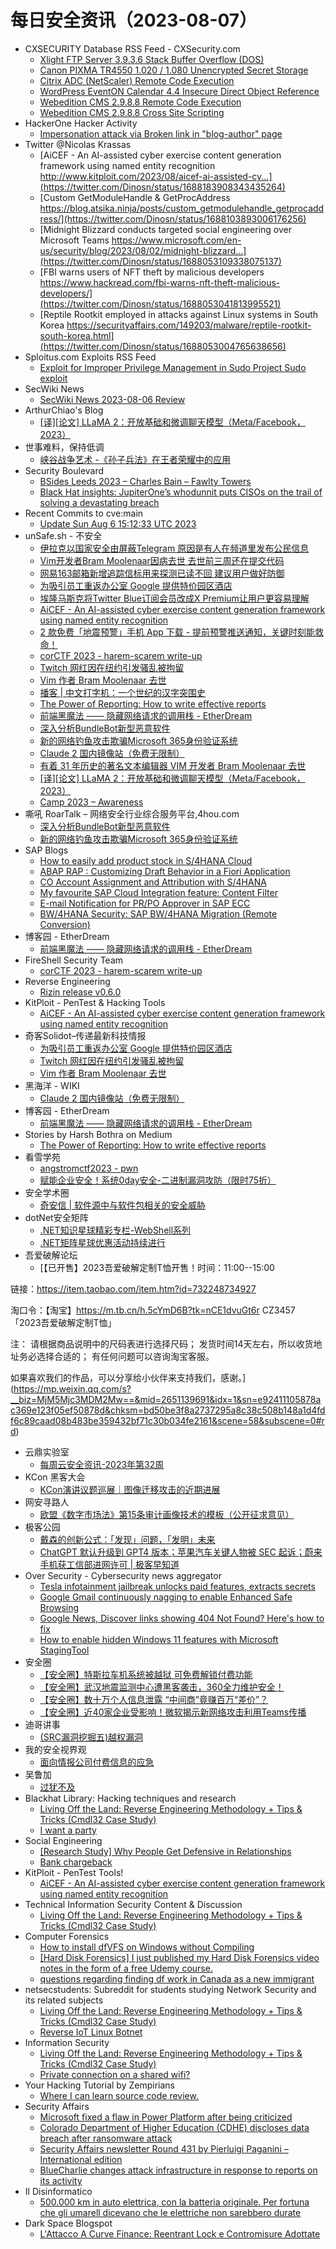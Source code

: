 # 每日安全资讯（2023-08-07）

- CXSECURITY Database RSS Feed - CXSecurity.com
  - [Xlight FTP Server 3.9.3.6 Stack Buffer Overflow (DOS)](https://cxsecurity.com/issue/WLB-2023080032)
  - [Canon PIXMA TR4550 1.020 / 1.080 Unencrypted Secret Storage](https://cxsecurity.com/issue/WLB-2023080031)
  - [Citrix ADC (NetScaler) Remote Code Execution](https://cxsecurity.com/issue/WLB-2023080030)
  - [WordPress EventON Calendar 4.4 Insecure Direct Object Reference](https://cxsecurity.com/issue/WLB-2023080029)
  - [Webedition CMS 2.9.8.8 Remote Code Execution](https://cxsecurity.com/issue/WLB-2023080028)
  - [Webedition CMS 2.9.8.8 Cross Site Scripting](https://cxsecurity.com/issue/WLB-2023080027)
- HackerOne Hacker Activity
  - [Impersonation attack via Broken link in "blog-author" page](https://hackerone.com/reports/1434246)
- Twitter @Nicolas Krassas
  - [AiCEF - An AI-assisted cyber exercise content generation framework using named entity recognition http://www.kitploit.com/2023/08/aicef-ai-assisted-cy...](https://twitter.com/Dinosn/status/1688183908343435264)
  - [Custom GetModuleHandle & GetProcAddress https://blog.atsika.ninja/posts/custom_getmodulehandle_getprocaddress/](https://twitter.com/Dinosn/status/1688103893006176256)
  - [Midnight Blizzard conducts targeted social engineering over Microsoft Teams https://www.microsoft.com/en-us/security/blog/2023/08/02/midnight-blizzard...](https://twitter.com/Dinosn/status/1688053109338075137)
  - [FBI warns users of NFT theft by malicious developers https://www.hackread.com/fbi-warns-nft-theft-malicious-developers/](https://twitter.com/Dinosn/status/1688053041813995521)
  - [Reptile Rootkit employed in attacks against Linux systems in South Korea https://securityaffairs.com/149203/malware/reptile-rootkit-south-korea.html](https://twitter.com/Dinosn/status/1688053004765638656)
- Sploitus.com Exploits RSS Feed
  - [Exploit for Improper Privilege Management in Sudo Project Sudo exploit](https://sploitus.com/exploit?id=4331D355-28DD-52B7-AE70-FBB2C3B7BC00&utm_source=rss&utm_medium=rss)
- SecWiki News
  - [SecWiki News 2023-08-06 Review](http://www.sec-wiki.com/?2023-08-06)
- ArthurChiao's Blog
  - [[译][论文] LLaMA 2：开放基础和微调聊天模型（Meta/Facebook，2023）](https://arthurchiao.github.io/blog/llama2-paper-zh/)
- 世事难料，保持低调
  - [峡谷战争艺术 -《孙子兵法》在王者荣耀中的应用](https://blog.csdn.net/ariesjzj/article/details/132121667)
- Security Boulevard
  - [BSides Leeds 2023 – Charles Bain –  Fawlty Towers](https://securityboulevard.com/2023/08/bsides-leeds-2023-charles-bain-fawlty-towers/)
  - [Black Hat insights: JupiterOne’s whodunnit puts CISOs on the trail of solving a devastating breach](https://securityboulevard.com/2023/08/black-hat-insights-jupiterones-whodunnit-puts-cisos-on-the-trail-of-solving-a-devastating-breach/)
- Recent Commits to cve:main
  - [Update Sun Aug  6 15:12:33 UTC 2023](https://github.com/trickest/cve/commit/9c25c9d74128996d833c65a0070609c544318b8f)
- unSafe.sh - 不安全
  - [伊拉克以国家安全由屏蔽Telegram 原因是有人在频道里发布公民信息](https://buaq.net/go-173793.html)
  - [Vim开发者Bram Moolenaar因病去世 去世前三周还在提交代码](https://buaq.net/go-173794.html)
  - [网易163邮箱新增追踪信标用来探测已读不回 建议用户做好防御](https://buaq.net/go-173795.html)
  - [为吸引员工重返办公室 Google 提供特价园区酒店](https://buaq.net/go-173790.html)
  - [埃隆马斯克将Twitter Blue订阅会员改成X Premium让用户更容易理解](https://buaq.net/go-173796.html)
  - [AiCEF - An AI-assisted cyber exercise content generation framework using named entity recognition](https://buaq.net/go-173789.html)
  - [2 款免费「地震预警」手机 App 下载 - 提前预警推送通知，关键时刻能救命！](https://buaq.net/go-173798.html)
  - [corCTF 2023 - harem-scarem write-up](https://buaq.net/go-173799.html)
  - [Twitch 网红因在纽约引发骚乱被拘留](https://buaq.net/go-173791.html)
  - [Vim 作者 Bram Moolenaar 去世](https://buaq.net/go-173792.html)
  - [播客 | 中文打字机：一个世纪的汉字突围史](https://buaq.net/go-173788.html)
  - [The Power of Reporting: How to write effective reports](https://buaq.net/go-173787.html)
  - [前端黑魔法 —— 隐藏网络请求的调用栈 - EtherDream](https://buaq.net/go-173785.html)
  - [深入分析BundleBot新型恶意软件](https://buaq.net/go-173782.html)
  - [新的网络钓鱼攻击欺骗Microsoft 365身份验证系统](https://buaq.net/go-173783.html)
  - [Claude 2 国内镜像站（免费无限制）](https://buaq.net/go-173784.html)
  - [有着 31 年历史的著名文本编辑器 VIM 开发者 Bram Moolenaar 去世](https://buaq.net/go-173779.html)
  - [[译][论文] LLaMA 2：开放基础和微调聊天模型（Meta/Facebook，2023）](https://buaq.net/go-173797.html)
  - [Camp 2023 – Awareness](https://buaq.net/go-173781.html)
- 嘶吼 RoarTalk – 网络安全行业综合服务平台,4hou.com
  - [深入分析BundleBot新型恶意软件](https://www.4hou.com/posts/JKXg)
  - [新的网络钓鱼攻击欺骗Microsoft 365身份验证系统](https://www.4hou.com/posts/qpD7)
- SAP Blogs
  - [How to easily add product stock in S/4HANA Cloud](https://blogs.sap.com/2023/08/06/how-to-easily-add-product-stock-in-s-4hana-cloud/)
  - [ABAP RAP : Customizing Draft Behavior in a Fiori Application](https://blogs.sap.com/2023/08/06/abap-rap-customizing-draft-behavior-in-a-fiori-application/)
  - [CO Account Assignment and Attribution with S/4HANA](https://blogs.sap.com/2023/08/06/co-account-assignment-and-attribution-with-s-4hana/)
  - [My favourite SAP Cloud Integration feature: Content Filter](https://blogs.sap.com/2023/08/06/my-favourite-sap-cloud-integration-feature-content-filter/)
  - [E-mail Notification for PR/PO Approver in SAP ECC](https://blogs.sap.com/2023/08/06/e-mail-notification-for-pr-po-approver-in-sap/)
  - [BW/4HANA Security: SAP BW/4HANA Migration (Remote Conversion)](https://blogs.sap.com/2023/08/06/bw-4hana-security-sap-bw-4hana-migration-remote-conversion/)
- 博客园 - EtherDream
  - [前端黑魔法 —— 隐藏网络请求的调用栈 - EtherDream](https://www.cnblogs.com/index-html/p/hide-request-initiator.html)
- FireShell Security Team
  - [corCTF 2023 - harem-scarem write-up](https://fireshellsecurity.team/corctf2023-harem-scarem/)
- Reverse Engineering
  - [Rizin release v0.6.0](https://www.reddit.com/r/ReverseEngineering/comments/15k1d6d/rizin_release_v060/)
- KitPloit - PenTest & Hacking Tools
  - [AiCEF - An AI-assisted cyber exercise content generation framework using named entity recognition](http://www.kitploit.com/2023/08/aicef-ai-assisted-cyber-exercise.html)
- 奇客Solidot–传递最新科技情报
  - [为吸引员工重返办公室 Google 提供特价园区酒店](https://www.solidot.org/story?sid=75718)
  - [Twitch 网红因在纽约引发骚乱被拘留](https://www.solidot.org/story?sid=75717)
  - [Vim 作者 Bram Moolenaar 去世](https://www.solidot.org/story?sid=75716)
- 黑海洋 - WIKI
  - [Claude 2 国内镜像站（免费无限制）](https://blog.upx8.com/3748)
- 博客园 - EtherDream
  - [前端黑魔法 —— 隐藏网络请求的调用栈 - EtherDream](https://www.cnblogs.com/index-html/p/hide-request-initiator.html)
- Stories by Harsh Bothra on Medium
  - [The Power of Reporting: How to write effective reports](https://hbothra22.medium.com/the-power-of-reporting-how-to-write-effective-reports-4034d6c87eca?source=rss-54fa249211d2------2)
- 看雪学苑
  - [angstromctf2023 - pwn](https://mp.weixin.qq.com/s?__biz=MjM5NTc2MDYxMw==&mid=2458511583&idx=1&sn=6213024c9aebe18308c20ef3d2fada61&chksm=b18ed85586f9514324faa57c8a240c4446c1fbd72b534f3b363df48f0c8d7728b40923ab4ed2&scene=58&subscene=0#rd)
  - [赋能企业安全！系统0day安全-二进制漏洞攻防（限时75折）](https://mp.weixin.qq.com/s?__biz=MjM5NTc2MDYxMw==&mid=2458511583&idx=2&sn=5abcbfe9689cc31587ec3fa07f5217d3&chksm=b18ed85586f951433532f6e06b1e342136c87c64b365e740d5b7428e53edc06be6f464b0524a&scene=58&subscene=0#rd)
- 安全学术圈
  - [奇安信 | 软件源中与软件包相关的安全威胁](https://mp.weixin.qq.com/s?__biz=MzU5MTM5MTQ2MA==&mid=2247489312&idx=1&sn=0a1488ea54a855294f646e2e9eba4b73&chksm=fe2ee8abc95961bd4aee85adaa7b76f6b4ebf05b192d764f6338a6e402eeda481e36a92780a6&scene=58&subscene=0#rd)
- dotNet安全矩阵
  - [.NET知识星球精彩专栏-WebShell系列](https://mp.weixin.qq.com/s?__biz=MzUyOTc3NTQ5MA==&mid=2247488207&idx=1&sn=7e953a45c3a64a6aaa97796b753cbad6&chksm=fa5abc22cd2d3534fd9781db2499e528597b9704fa936411e15a8fa7fcf25456770e0a9aa7c1&scene=58&subscene=0#rd)
  - [.NET矩阵星球优惠活动持续进行](https://mp.weixin.qq.com/s?__biz=MzUyOTc3NTQ5MA==&mid=2247488207&idx=2&sn=826c9497733d28c9095a47c5e17a6db4&chksm=fa5abc22cd2d35342a275002efefeffeaeb5d295c57310a692ce140f68bf4f0c3445d27e8efb&scene=58&subscene=0#rd)
- 吾爱破解论坛
  - [【已开售】2023吾爱破解定制T恤开售！时间：11:00--15:00

链接：https://item.taobao.com/item.htm?id=732248734927

淘口令：【淘宝】https://m.tb.cn/h.5cYmD6B?tk=nCE1dvuGt6r CZ3457 「2023吾爱破解定制T恤」

注：
请根据商品说明中的尺码表进行选择尺码；
发货时间14天左右，所以收货地址务必选择合适的；
有任何问题可以咨询淘宝客服。

如果喜欢我们的作品，可以分享给小伙伴来支持我们，感谢。](https://mp.weixin.qq.com/s?__biz=MjM5Mjc3MDM2Mw==&mid=2651139691&idx=1&sn=e92411105878ac369e123f05ef50878d&chksm=bd50be3f8a2737295a8c38c508b148a1d4fdf6c89caad08b483be359432bf71c30b034fe2161&scene=58&subscene=0#rd)
- 云鼎实验室
  - [每周云安全资讯-2023年第32周](https://mp.weixin.qq.com/s?__biz=MzU3ODAyMjg4OQ==&mid=2247494987&idx=1&sn=3d81dace16736ba8f8c5ecd0a2a51227&chksm=fd7911cdca0e98db7cef10787d482b7106c3d59333c1be9c0a508b6306ec7f83a57b3b47b1b5&scene=58&subscene=0#rd)
- KCon 黑客大会
  - [KCon演讲议题巡展｜图像迁移攻击的近期进展](https://mp.weixin.qq.com/s?__biz=MzIzOTAwNzc1OQ==&mid=2651136933&idx=1&sn=85ca7e138a4359c926a9d3e43344a908&chksm=f2c122c5c5b6abd3d18fdfa920a682d40a508675d2d597e26cc07c215a9ad8779b80ffc5da29&scene=58&subscene=0#rd)
- 网安寻路人
  - [欧盟《数字市场法》第15条审计画像技术的模板（公开征求意见）](https://mp.weixin.qq.com/s?__biz=MzIxODM0NDU4MQ==&mid=2247500189&idx=1&sn=bc7fffd862ab181718c701e670b6a85a&chksm=97e97c77a09ef5617e06ba387f2b5a5e36fabca954c456649a2081fa1f45d20265b7b4230258&scene=58&subscene=0#rd)
- 极客公园
  - [戴森的创新公式：「发现」问题，「发明」未来](https://mp.weixin.qq.com/s?__biz=MTMwNDMwODQ0MQ==&mid=2653005349&idx=1&sn=b56becde83ac18d5c37a15945fece67e&chksm=7e54db9349235285d7f1b066354d13ae9d3a3902cd48b02b3aba9643a2a4d378cd5df1a0c985&scene=58&subscene=0#rd)
  - [ChatGPT 默认升级到 GPT4 版本；苹果汽车关键人物被 SEC 起诉；蔚来手机获工信部进网许可 | 极客早知道](https://mp.weixin.qq.com/s?__biz=MTMwNDMwODQ0MQ==&mid=2653005348&idx=1&sn=94c040f40cda751d3cd3b75c9bf1b312&chksm=7e54db9249235284fef0fc07e8e2c66b203c46a37f8deacd124ae54df251ee5d6abdc05817dc&scene=58&subscene=0#rd)
- Over Security - Cybersecurity news aggregator
  - [Tesla infotainment jailbreak unlocks paid features, extracts secrets](https://www.bleepingcomputer.com/news/security/tesla-infotainment-jailbreak-unlocks-paid-features-extracts-secrets/)
  - [Google Gmail continuously nagging to enable Enhanced Safe Browsing](https://www.bleepingcomputer.com/news/google/google-gmail-continuously-nagging-to-enable-enhanced-safe-browsing/)
  - [Google News, Discover links showing 404 Not Found? Here's how to fix](https://www.bleepingcomputer.com/news/technology/google-news-discover-links-showing-404-not-found-heres-how-to-fix/)
  - [How to enable hidden Windows 11 features with Microsoft StagingTool](https://www.bleepingcomputer.com/news/microsoft/how-to-enable-hidden-windows-11-features-with-microsoft-stagingtool/)
- 安全圈
  - [【安全圈】特斯拉车机系统被越狱 可免费解锁付费功能](https://mp.weixin.qq.com/s?__biz=MzIzMzE4NDU1OQ==&mid=2652041383&idx=1&sn=dbd7fd0f1fa42c428e763fb0e0dd4f6c&chksm=f36fdce7c41855f1e0a31747f4dca40c52da6f6349ab957ddafae0e9cd57d93cb78029548007&scene=58&subscene=0#rd)
  - [【安全圈】武汉地震监测中心遭黑客袭击，360全力维护安全！](https://mp.weixin.qq.com/s?__biz=MzIzMzE4NDU1OQ==&mid=2652041383&idx=2&sn=db50b0447574cac8a06833de3ea3b5aa&chksm=f36fdce7c41855f184ad0ee7a3ab6c3ff2c9d1e322e493743de3e68303ec657795eb2497b02d&scene=58&subscene=0#rd)
  - [【安全圈】数十万个人信息泄露 “中间商”竟赚百万“差价”？](https://mp.weixin.qq.com/s?__biz=MzIzMzE4NDU1OQ==&mid=2652041383&idx=3&sn=007f24a7d3d639df2749b855df8b644d&chksm=f36fdce7c41855f1bbcbb746ccd2df65b9918b6057670b41e66a5554760d2205a7acef0dc5a3&scene=58&subscene=0#rd)
  - [【安全圈】近40家企业受影响！微软揭示新网络攻击利用Teams传播](https://mp.weixin.qq.com/s?__biz=MzIzMzE4NDU1OQ==&mid=2652041383&idx=4&sn=bc71f317b43409cc866ebb4b990784c7&chksm=f36fdce7c41855f1279277701cb64c67f50be6054863707624377c01991f863a6abbcaca4415&scene=58&subscene=0#rd)
- 迪哥讲事
  - [(SRC漏洞挖掘五)越权漏洞](https://mp.weixin.qq.com/s?__biz=MzIzMTIzNTM0MA==&mid=2247491326&idx=1&sn=9faefd1f7675cc5ee24b5771a14688d6&chksm=e8a6149ddfd19d8b9a843b88781af7882b8010c85b07c3c19895377527d9c34d1ee2bd381b20&scene=58&subscene=0#rd)
- 我的安全视界观
  - [面向情报公司付费信息的应急](https://mp.weixin.qq.com/s?__biz=MzI3Njk2OTIzOQ==&mid=2247485338&idx=1&sn=794ae1cf2bb72f67429528a256157b8c&chksm=eb6c25e2dc1bacf48da84f1bc449629fb376400b3489ac0d71c464aa6360de6f6c68ae7cd8dd&scene=58&subscene=0#rd)
- 吴鲁加
  - [过犹不及](https://mp.weixin.qq.com/s?__biz=Mzg5NDY4ODM1MA==&mid=2247484472&idx=1&sn=dc616304b4f48e66364c7371650a2cd4&chksm=c01a8909f76d001fdb4c3993e4ceea0940c9f30069943b1bde06de357792476d7cb63f52832b&scene=58&subscene=0#rd)
- Blackhat Library: Hacking techniques and research
  - [Living Off the Land: Reverse Engineering Methodology + Tips & Tricks (Cmdl32 Case Study)](https://www.reddit.com/r/blackhat/comments/15k1ahr/living_off_the_land_reverse_engineering/)
  - [I want a party](https://www.reddit.com/r/blackhat/comments/15k4ooz/i_want_a_party/)
- Social Engineering
  - [[Research Study] Why People Get Defensive in Relationships](https://www.reddit.com/r/SocialEngineering/comments/15jyht6/research_study_why_people_get_defensive_in/)
  - [Bank chargeback](https://www.reddit.com/r/SocialEngineering/comments/15jq4ds/bank_chargeback/)
- KitPloit - PenTest Tools!
  - [AiCEF - An AI-assisted cyber exercise content generation framework using named entity recognition](http://www.kitploit.com/2023/08/aicef-ai-assisted-cyber-exercise.html)
- Technical Information Security Content & Discussion
  - [Living Off the Land: Reverse Engineering Methodology + Tips & Tricks (Cmdl32 Case Study)](https://www.reddit.com/r/netsec/comments/15k19us/living_off_the_land_reverse_engineering/)
- Computer Forensics
  - [How to install dfVFS on Windows without Compiling](https://www.reddit.com/r/computerforensics/comments/15jup3t/how_to_install_dfvfs_on_windows_without_compiling/)
  - [[Hard Disk Forensics] I just published my Hard Disk Forensics video notes in the form of a free Udemy course.](https://www.reddit.com/r/computerforensics/comments/15jb1fr/hard_disk_forensics_i_just_published_my_hard_disk/)
  - [questions regarding finding df work in Canada as a new immigrant](https://www.reddit.com/r/computerforensics/comments/15jfx7z/questions_regarding_finding_df_work_in_canada_as/)
- netsecstudents: Subreddit for students studying Network Security and its related subjects
  - [Living Off the Land: Reverse Engineering Methodology + Tips & Tricks (Cmdl32 Case Study)](https://www.reddit.com/r/netsecstudents/comments/15k19ws/living_off_the_land_reverse_engineering/)
  - [Reverse IoT Linux Botnet](https://www.reddit.com/r/netsecstudents/comments/15jka2y/reverse_iot_linux_botnet/)
- Information Security
  - [Living Off the Land: Reverse Engineering Methodology + Tips & Tricks (Cmdl32 Case Study)](https://www.reddit.com/r/Information_Security/comments/15k19yy/living_off_the_land_reverse_engineering/)
  - [Private connection on a shared wifi?](https://www.reddit.com/r/Information_Security/comments/15jgs8b/private_connection_on_a_shared_wifi/)
- Your Hacking Tutorial by Zempirians
  - [Where I can learn source code review.](https://www.reddit.com/r/HowToHack/comments/15juc5b/where_i_can_learn_source_code_review/)
- Security Affairs
  - [Microsoft fixed a flaw in Power Platform after being criticized](https://securityaffairs.com/149237/hacking/microsoft-power-platform-flaw.html)
  - [Colorado Department of Higher Education (CDHE) discloses data breach after ransomware attack](https://securityaffairs.com/149228/data-breach/colorado-department-of-higher-education-data-breach.html)
  - [Security Affairs newsletter Round 431 by Pierluigi Paganini – International edition](https://securityaffairs.com/149224/breaking-news/security-affairs-newsletter-round-431-by-pierluigi-paganini-international-edition.html)
  - [BlueCharlie changes attack infrastructure in response to reports on its activity](https://securityaffairs.com/149213/apt/bluecharlie-changes-attack-infrastructure.html)
- Il Disinformatico
  - [500.000 km in auto elettrica, con la batteria originale. Per fortuna che gli umarell dicevano che le elettriche non sarebbero durate](http://attivissimo.blogspot.com/2023/08/500000-km-in-auto-elettrica-con-la.html)
- Dark Space Blogspot
  - [L'Attacco A Curve Finance: Reentrant Lock e Contromisure Adottate](http://darkwhite666.blogspot.com/2023/08/lattacco-curve-finance-reentrant-lock-e.html)
